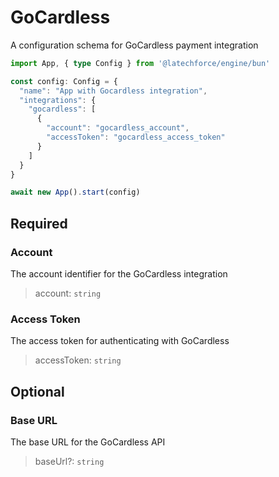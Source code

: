 # GoCardless

A configuration schema for GoCardless payment integration

```ts
import App, { type Config } from '@latechforce/engine/bun'

const config: Config = {
  "name": "App with Gocardless integration",
  "integrations": {
    "gocardless": [
      {
        "account": "gocardless_account",
        "accessToken": "gocardless_access_token"
      }
    ]
  }
}

await new App().start(config)
```
## Required

### Account

The account identifier for the GoCardless integration
>account: `string`

### Access Token

The access token for authenticating with GoCardless
>accessToken: `string`

## Optional

### Base URL

The base URL for the GoCardless API
>baseUrl?: `string`

